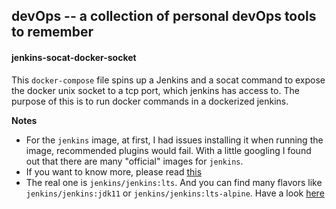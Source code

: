 ## devOps -- a collection of personal devOps tools to remember

#### jenkins-socat-docker-socket

This `docker-compose` file spins up a Jenkins and a socat command to expose
the docker unix socket to a tcp port, which jenkins has access to. The purpose
of this is to run docker commands in a dockerized jenkins.

**Notes**

- For the `jenkins` image, at first, I had issues installing it when running the image,
  recommended plugins would fail. With a little googling I found out that there are many
  "official" images for `jenkins`.
- If you want to know more, please read [this](https://www.jenkins.io/blog/2018/12/10/the-official-Docker-image/)
- The real one is `jenkins/jenkins:lts`. And you can find many flavors like `jenkins/jenkins:jdk11`
  or `jenkins/jenkins:lts-alpine`. Have a look [here](https://hub.docker.com/r/jenkins/jenkins/tags)
